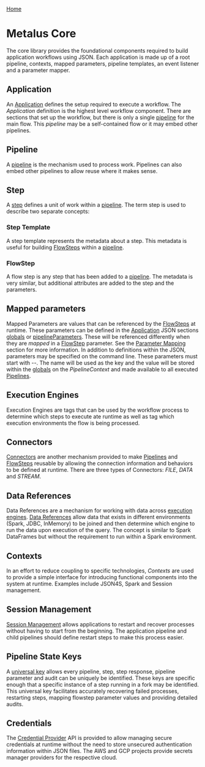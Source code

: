 [Home](../readme.md)

# Metalus Core
The core library provides the foundational components required to build application workflows using JSON. Each application
is made up of a root pipeline, contexts, mapped parameters, pipeline templates, an event listener and a parameter mapper.

## Application
An [Application](docs/application.md) defines the setup required to execute a workflow. The _Application_ definition is
the highest level workflow component. There are sections that set up the workflow, but there is only a single [pipeline](#pipeline)
for the main flow. This _pipeline_ may be a self-contained flow or it may embed other pipelines.
## Pipeline
A [pipeline](docs/pipelines.md) is the mechanism used to process work. Pipelines can also embed other pipelines to allow
reuse where it makes sense.
## Step
A [step](docs/steps.md) defines a unit of work within a [pipeline](#pipeline). The term step is used to describe two separate
concepts:
### Step Template
A step template represents the metadata about a step. This metadata is useful for building [FlowSteps](#flowstep) within
a [pipeline](#pipeline).
### FlowStep
A flow step is any step that has been added to a [pipeline](#pipeline). The metadata is very similar, but additional
attributes are added to the step and the parameters.
## Mapped parameters
Mapped Parameters are values that can be referenced by the [FlowSteps](#flowstep) at runtime. These parameters can be defined
in the [Application](#application) JSON sections [globals](docs/application.md#globals) or [pipelineParameters](docs/application.md#pipeline-parameters).
These will be referenced differently when they are _mapped_ in a [FlowStep](#flowstep) parameter. See the
[Parameter Mapping](docs/flow-step-parameter-mapping.md) section for more information. In addition to definitions within
the JSON, parameters may be specified on the command line. These parameters must start with _--_. The name will be used
as the key and the value will be stored within the [globals](docs/application.md#globals) on the _PipelineContext_ and made
available to all executed [Pipelines](#pipeline).
## Execution Engines
Execution Engines are tags that can be used by the workflow process to determine which steps to execute ate runtime as
well as tag which execution environments the flow is being processed.
## Connectors
[Connectors](docs/connectors.md) are another mechanism provided to make [Pipelines](#pipeline) and [FlowSteps](#flowstep) reusable by allowing
the connection information and behaviors to be defined at runtime. There are three types of Connectors:
_FILE_, _DATA_ and _STREAM_.
## Data References
Data References are a mechanism for working with data across [execution engines](#execution-engines). [Data References](docs/data-references.md)
allow data that exists in different environments (Spark, JDBC, InMemory) to be joined and then determine which engine to
run the data upon execution of the query. The concept is similar to Spark DataFrames but without the requirement to run
within a Spark environment.
## Contexts
In an effort to reduce coupling to specific technologies, _Contexts_ are used to provide a simple interface for introducing
functional components into the system at runtime. Examples include JSON4S, Spark and Session management.
## Session Management
[Session Management](docs/session-management.md) allows applications to restart and recover processes without having to
start from the beginning. The application pipeline and child pipelines should define restart steps to make this process
easier.
## Pipeline State Keys
A [universal key](docs/pipelines.md#pipeline-state-key) allows every pipeline, step, step response, pipeline parameter and audit can be uniquely be identified.
These keys are specific enough that a specific instance of a step running in a fork may be identified. This universal key
facilitates accurately recovering failed processes, restarting steps, mapping flowstep parameter values and providing
detailed audits.
## Credentials
The [Credential Provider](docs/credential-provider.md) API is provided to allow managing secure credentials at runtime
without the need to store unsecured authentication information within JSON files. The AWS and GCP projects provide
secrets manager providers for the respective cloud.
